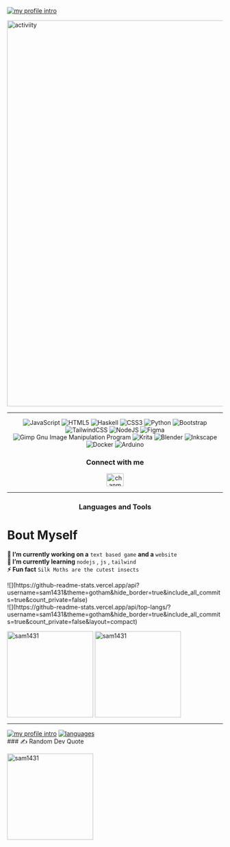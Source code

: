 <div align="left">
      <a href="https://github.com/Sam1431"
        ><img
            src="https://github.com/Sam1431/Sam1431/blob/master/profile.jpg"
            alt="my profile intro"
    /></a>
</div>
<p><img align="center" src="https://activity-graph.herokuapp.com/graph?username=sam1431&bg_color=FFB86C&color=1d2026&line=484F5C&point=1d2026" alt="activiity" width=900 /></p></a>
<hr>
</h1>

<div align="center">
      
![JavaScript](https://img.shields.io/badge/javascript-%23323330.svg?style=for-the-badge&logo=javascript&logoColor=%23F7DF1E)
![HTML5](https://img.shields.io/badge/html5-%23E34F26.svg?style=for-the-badge&logo=html5&logoColor=white)
![Haskell](https://img.shields.io/badge/Haskell-5e5086?style=for-the-badge&logo=haskell&logoColor=white)
![CSS3](https://img.shields.io/badge/css3-%231572B6.svg?style=for-the-badge&logo=css3&logoColor=white)
![Python](https://img.shields.io/badge/python-3670A0?style=for-the-badge&logo=python&logoColor=ffdd54)
![Bootstrap](https://img.shields.io/badge/bootstrap-%23563D7C.svg?style=for-the-badge&logo=bootstrap&logoColor=white)
![TailwindCSS](https://img.shields.io/badge/tailwindcss-%2338B2AC.svg?style=for-the-badge&logo=tailwind-css&logoColor=white)
![NodeJS](https://img.shields.io/badge/node.js-6DA55F?style=for-the-badge&logo=node.js&logoColor=white)
![Figma](https://img.shields.io/badge/figma-%23F24E1E.svg?style=for-the-badge&logo=figma&logoColor=white)
![Gimp Gnu Image Manipulation Program](https://img.shields.io/badge/Gimp-657D8B?style=for-the-badge&logo=gimp&logoColor=FFFFFF)
![Krita](https://img.shields.io/badge/Krita-203759?style=for-the-badge&logo=krita&logoColor=EEF37B)
![Blender](https://img.shields.io/badge/blender-%23F5792A.svg?style=for-the-badge&logo=blender&logoColor=white)
![Inkscape](https://img.shields.io/badge/Inkscape-e0e0e0?style=for-the-badge&logo=inkscape&logoColor=080A13)
![Docker](https://img.shields.io/badge/docker-%230db7ed.svg?style=for-the-badge&logo=docker&logoColor=white)
![Arduino](https://img.shields.io/badge/-Arduino-00979D?style=for-the-badge&logo=Arduino&logoColor=white)
</div>



<h3 align="center">Connect with me</h3>
<p align="center">
<a href="https://instagram.com/chanman_xyz" target="blank"><img align="center" src="https://raw.githubusercontent.com/rahuldkjain/github-profile-readme-generator/master/src/images/icons/Social/instagram.svg" alt="chanman_xyz" height="30" width="40" /></a>
</p>

<hr>
 <h3 align="center">Languages and Tools</h3>
 
      



# Bout Myself
**🔭 I’m currently working on a** `text based game` **and a** `website`<br>
**🌱 I’m currently learning** `nodejs` , `js` , `tailwind`<br>
**⚡ Fun fact** `Silk Moths are the cutest insects`<br>


<div align="left">![](https://github-readme-stats.vercel.app/api?username=sam1431&theme=gotham&hide_border=true&include_all_commits=true&count_private=false)<br/></div>
![](https://github-readme-stats.vercel.app/api/top-langs/?username=sam1431&theme=gotham&hide_border=true&include_all_commits=true&count_private=false&layout=compact)

<p><img align="center" src="https://github-readme-stats.vercel.app/api/top-langs?username=sam1431&langs_count=10&exclude_repo=friday-night-faxxin&show_icons=true&layout=compact&bg_color=FFB86C&text_color=1d2026&icon_color=1d2026&title_color=1d2026&hide_border=true" alt="sam1431" height="201px"/>
<img align="center" src="https://github-readme-stats.vercel.app/api?username=sam1431&show_icons=true&locale=en&bg_color=FFB86C&text_color=1d2026&icon_color=1d2026&title_color=1d2026&hide_border=true" alt="sam1431" height="201px"/>
<hr>

<div align="left">
      <a href="https://github.com/Sam1431"
        ><img
            src="https://github.com/Sam1431/Sam1431/blob/master/profilel.png"
            alt="my profile intro"
    /></a>
      <a href="https://github.com/Sam1431"
        ><img
            src="https://github.com/Sam1431/Sam1431/blob/master/langs.png"
            alt="languages"
    /></a>
</div>
### ✍️ Random Dev Quote
<p><img align="center" src="https://quotes-github-readme.vercel.app/api?type=horizontal width="900" alt="sam1431" height="201px"/>
